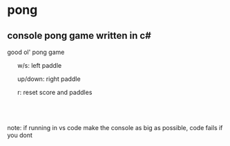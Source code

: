 # pong
<h2>console pong game written in c#</h2>

good ol' pong game

<list>
  <ul>w/s: left paddle</ul>
  <ul>up/down: right paddle</ul>
  <ul>r: reset score and paddles</ul>
</list>
<br>
<br>
<br>
note: if running in vs code make the console as big as possible, code fails if you dont
